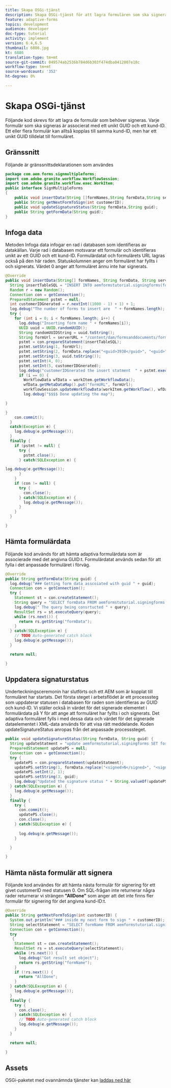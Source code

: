 ```yaml
---
title: Skapa OSGi-tjänst
description: Skapa OSGi-tjänst för att lagra formulären som ska signeras
feature: adaptive-forms
topics: development
audience: developer
doc-type: tutorial
activity: implement
version: 6.4,6.5
thumbnail: 6886.jpg
kt: 6886
translation-type: tm+mt
source-git-commit: 049574ab2536b784d6b303f474dba0412007e18c
workflow-type: tm+mt
source-wordcount: '352'
ht-degree: 0%

---
```



# Skapa OSGi-tjänst

Följande kod skrevs för att lagra de formulär som behöver signeras. Varje formulär som ska signeras är associerat med ett unikt GUID och ett kund-ID. Ett eller flera formulär kan alltså kopplas till samma kund-ID, men har ett unikt GUID tilldelat till formuläret.

## Gränssnitt

Följande är gränssnittsdeklarationen som användes

```java
package com.aem.forms.signmultipleforms;
import com.adobe.granite.workflow.WorkflowSession;
import com.adobe.granite.workflow.exec.WorkItem;
public interface SignMultipleForms
{
    public void insertData(String []formNames,String formData,String serverURL,WorkItem workItem, WorkflowSession workflowSession);
    public String getNextFormToSign(int customerID);
    public void updateSignatureStatus(String formData,String guid);
    public String getFormData(String guid);
}
```



## Infoga data

Metoden Infoga data infogar en rad i databasen som identifieras av datakällan. Varje rad i databasen motsvarar ett formulär och identifieras unikt av ett GUID och ett kund-ID. Formulärdatat och formulärets URL lagras också på den här raden. Statuskolumnen anger om formuläret har fyllts i och signerats. Värdet 0 anger att formuläret ännu inte har signerats.

```java
@Override
public void insertData(String[] formNames, String formData, String serverURL, WorkItem workItem, WorkflowSession workflowSession) {
  String insertTableSQL = "INSERT INTO aemformstutorial.signingforms(formName,formData,guid,status,customerID) VALUES(?,?,?,?,?)";
  Random r = new Random();
  Connection con = getConnection();
  PreparedStatement pstmt = null;
  int customerIDGnerated = r.nextInt((1000 - 1) + 1) + 1;
  log.debug("The number of forms to insert are  " + formNames.length);
  try {
    for (int i = 0; i < formNames.length; i++) {
      log.debug("Inserting form name " + formNames[i]);
      UUID uuid = UUID.randomUUID();
      String randomUUIDString = uuid.toString();
      String formUrl = serverURL + "/content/dam/formsanddocuments/formsandsigndemo/" + formNames[i] + "/jcr:content?wcmmode=disabled&guid=" + randomUUIDString + "&customerID=" + customerIDGnerated;
      pstmt = con.prepareStatement(insertTableSQL);
      pstmt.setString(1, formUrl);
      pstmt.setString(2, formData.replace("<guid>3938</guid>", "<guid>" + uuid + "</guid>"));
      pstmt.setString(3, uuid.toString());
      pstmt.setInt(4, 0);
      pstmt.setInt(5, customerIDGnerated);
      log.debug("customerIDGnerated the insert statment  " + pstmt.execute());
      if (i == 0) {
        WorkflowData wfData = workItem.getWorkflowData();
        wfData.getMetaDataMap().put("formURL", formUrl);
        workflowSession.updateWorkflowData(workItem.getWorkflow(), wfData);
        log.debug("$$$$ Done updating the map");

}

}
    con.commit();
  }
  catch(Exception e) {
    log.debug(e.getMessage());
  }
  finally {
    if (pstmt != null) {
      try {
        pstmt.close();
      } catch(SQLException e) {

log.debug(e.getMessage());
      }
    }
    if (con != null) {
      try {
        con.close();
      } catch(SQLException e) {
        log.debug(e.getMessage());
      }
    }
  }

}
```


## Hämta formulärdata

Följande kod används för att hämta adaptiva formulärdata som är associerade med det angivna GUID:t. Formulärdatat används sedan för att fylla i det anpassade formuläret i förväg.

```java
@Override
public String getFormData(String guid) {
  log.debug("### Getting form data asscoiated with guid " + guid);
  Connection con = getConnection();
  try {
    Statement st = con.createStatement();
    String query = "SELECT formData FROM aemformstutorial.signingforms where guid = '" + guid + "'" + "";
    log.debug(" The query being consrtucted " + query);
    ResultSet rs = st.executeQuery(query);
    while (rs.next()) {
      return rs.getString("formData");
    }
  } catch(SQLException e) {
    // TODO Auto-generated catch block
    log.debug(e.getMessage());
  }

  return null;

}
```

## Uppdatera signaturstatus

Underteckningsceremonin har slutförts och ett AEM som är kopplat till formuläret har startats. Det första steget i arbetsflödet är ett processsteg som uppdaterar statusen i databasen för raden som identifieras av GUID och kund-ID. Vi ställer också in värdet för det signerade elementet i formulärdata på Y för att ange att formuläret har fyllts i och signerats. Det adaptiva formuläret fylls i med dessa data och värdet för det signerade dataelementet i XML-data används för att visa rätt meddelande. Koden updateSignatureStatus anropas från det anpassade processsteget.


```java
public void updateSignatureStatus(String formData, String guid) {
  String updateStatment = "update aemformstutorial.signingforms SET formData = ?, status = ? where guid = ?";
  PreparedStatement updatePS = null;
  Connection con = getConnection();
  try {
    updatePS = con.prepareStatement(updateStatment);
    updatePS.setString(1, formData.replace("<signed>N</signed>", "<signed>Y</signed>"));
    updatePS.setInt(2, 1);
    updatePS.setString(3, guid);
    log.debug("Updated the signature status " + String.valueOf(updatePS.execute()));
  } catch(SQLException e) {
    log.debug(e.getMessage());
  }
  finally {
    try {
      con.commit();
      updatePS.close();
      con.close();
    } catch(SQLException e) {
      
      log.debug(e.getMessage());
    }

  }

}
```

## Hämta nästa formulär att signera

Följande kod användes för att hämta nästa formulär för signering för ett givet customerID med statusen 0. Om SQL-frågan inte returnerar några rader returnerar vi strängen **&quot;AllDone&quot;** som anger att det inte finns fler formulär för signering för det angivna kund-ID:t.

```java
@Override
public String getNextFormToSign(int customerID) {
  System.out.println("### inside my next form to sign " + customerID);
  String selectStatement = "SELECT formName FROM aemformstutorial.signingforms where status = 0 and customerID=" + customerID;
  Connection con = getConnection();
  try
   {
    Statement st = con.createStatement();
    ResultSet rs = st.executeQuery(selectStatement);
    while (rs.next()) {
      log.debug("Got result set object");
      return rs.getString("formName");
    }
    if (!rs.next()) {
      return "AllDone";
    }
  } catch(SQLException e) {
    log.debug(e.getMessage());
  }
  finally {
    try {
      con.close();
    } catch(SQLException e) {
      // TODO Auto-generated catch block
      log.debug(e.getMessage());
    }
  }

  return null;

}
```



## Assets

OSGi-paketet med ovannämnda tjänster kan [laddas ned här](assets/sign-multiple-forms.jar)